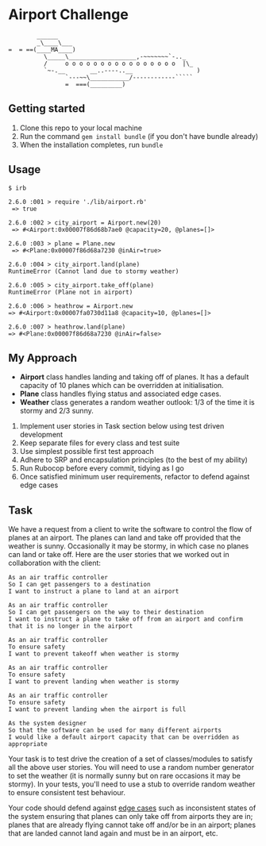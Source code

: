Airport Challenge
=================
```
        ______
        _\____\___
=  = ==(____MA____)
          \_____\___________________,-~~~~~~~`-.._
          /     o o o o o o o o o o o o o o o o  |\_
          `~-.__       __..----..__                  )
                `---~~\___________/------------`````
                =  ===(_________)

```
Getting started
---------------
1. Clone this repo to your local machine
2. Run the command `gem install bundle` (if you don't have bundle already)
3. When the installation completes, run `bundle`

Usage
------------------
```
$ irb

2.6.0 :001 > require './lib/airport.rb'
 => true

2.6.0 :002 > city_airport = Airport.new(20)
 => #<Airport:0x00007f86d68b7ae0 @capacity=20, @planes=[]>

2.6.0 :003 > plane = Plane.new
 => #<Plane:0x00007f86d68a7230 @inAir=true>

2.6.0 :004 > city_airport.land(plane)
RuntimeError (Cannot land due to stormy weather)

2.6.0 :005 > city_airport.take_off(plane)
RuntimeError (Plane not in airport)

2.6.0 :006 > heathrow = Airport.new
=> #<Airport:0x00007fa0730d11a8 @capacity=10, @planes=[]>

2.6.0 :007 > heathrow.land(plane)
=> #<Plane:0x00007f86d68a7230 @inAir=false>

```
My Approach
-----------
* **Airport** class handles landing and taking off of planes. It has a default capacity of 10 planes which can be overridden at initialisation. 
* **Plane** class handles flying status and associated edge cases.
* **Weather** class generates a random weather outlook: 1/3 of the time it is stormy and 2/3 sunny.

1. Implement user stories in Task section below using test driven development
2. Keep separate files for every class and test suite
3. Use simplest possible first test approach
4. Adhere to SRP and encapsulation principles (to the best of my ability)
5. Run Rubocop before every commit, tidying as I go
6. Once satisfied minimum user requirements, refactor to defend against edge cases

Task
-----

We have a request from a client to write the software to control the flow of planes at an airport. The planes can land and take off provided that the weather is sunny. Occasionally it may be stormy, in which case no planes can land or take off.  Here are the user stories that we worked out in collaboration with the client:

```
As an air traffic controller
So I can get passengers to a destination
I want to instruct a plane to land at an airport

As an air traffic controller
So I can get passengers on the way to their destination
I want to instruct a plane to take off from an airport and confirm that it is no longer in the airport

As an air traffic controller
To ensure safety
I want to prevent takeoff when weather is stormy

As an air traffic controller
To ensure safety
I want to prevent landing when weather is stormy

As an air traffic controller
To ensure safety
I want to prevent landing when the airport is full

As the system designer
So that the software can be used for many different airports
I would like a default airport capacity that can be overridden as appropriate
```

Your task is to test drive the creation of a set of classes/modules to satisfy all the above user stories. You will need to use a random number generator to set the weather (it is normally sunny but on rare occasions it may be stormy). In your tests, you'll need to use a stub to override random weather to ensure consistent test behaviour.

Your code should defend against [edge cases](http://programmers.stackexchange.com/questions/125587/what-are-the-difference-between-an-edge-case-a-corner-case-a-base-case-and-a-b) such as inconsistent states of the system ensuring that planes can only take off from airports they are in; planes that are already flying cannot take off and/or be in an airport; planes that are landed cannot land again and must be in an airport, etc.
